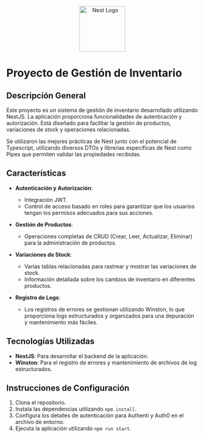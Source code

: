 <p align="center">
  <a href="http://nestjs.com/" target="blank"><img src="https://nestjs.com/img/logo-small.svg" width="120" alt="Nest Logo" /></a>
</p>

# Proyecto de Gestión de Inventario

## Descripción General
Este proyecto es un sistema de gestión de inventario desarrollado utilizando NestJS. La aplicación proporciona funcionalidades de autenticación y autorización. Está diseñado para facilitar la gestión de productos, variaciones de stock y operaciones relacionadas.

Se utilizaron las mejores prácticas de Nest junto con el potencial de Typescript, utilizando diversos DTOs y librerias especificas de Nest como Pipes que permiten validar las propiedades recibidas.

## Características
- **Autenticación y Autorización**:
  - Integración JWT.
  - Control de acceso basado en roles para garantizar que los usuarios tengan los permisos adecuados para sus acciones.

- **Gestión de Productos**:
  - Operaciones completas de CRUD (Crear, Leer, Actualizar, Eliminar) para la administración de productos.

- **Variaciones de Stock**:
  - Varias tablas relacionadas para rastrear y mostrar las variaciones de stock.
  - Información detallada sobre los cambios de inventario en diferentes productos.

- **Registro de Logs**:
  - Los registros de errores se gestionan utilizando Winston, lo que proporciona logs estructurados y organizados para una depuración y mantenimiento más fáciles.

## Tecnologías Utilizadas
- **NestJS**: Para desarrollar el backend de la aplicación.
- **Winston**: Para el registro de errores y mantenimiento de archivos de log estructurados.


## Instrucciones de Configuración
1. Clona el repositorio.
2. Instala las dependencias utilizando `npm install`.
3. Configura los detalles de autenticación para Authenti y Auth0 en el archivo de entorno.
4. Ejecuta la aplicación utilizando `npm run start`.

